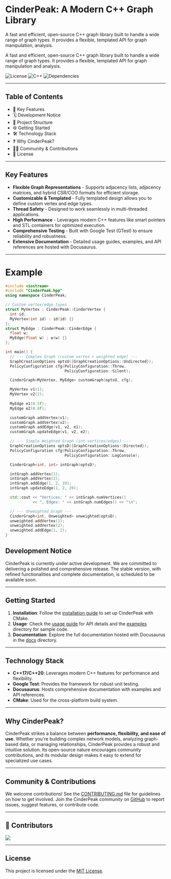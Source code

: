 # CinderPeak: A Modern C++ Graph Library

A fast and efficient, open-source C++ graph library built to handle a wide range of graph types. It provides a flexible, templated API for graph manipulation, analysis.

A fast and efficient, open-source C++ graph library built to handle a wide range of graph types. 
It provides a flexible, templated API for graph manipulation and analysis.

![License](https://img.shields.io/badge/license-MIT-green)
![C++](https://img.shields.io/badge/Built%20with-C%2B%2B17%2FC%2B%2B20-blue)
![Dependencies](https://img.shields.io/badge/Dependencies-GTest-red)

---

## Table of Contents
- 🚀 Key Features
- 🗓️ Development Notice
- 📂 Project Structure
- ⚙️ Getting Started
- 🛠️ Technology Stack
- ❓ Why CinderPeak?
- 🧑‍💻 Community & Contributions
- 📄 License

---

## Key Features
- **Flexible Graph Representations** - Supports adjacency lists, adjacency matrices, and hybrid CSR/COO formats for efficient storage.
- **Customizable & Templated** - Fully templated design allows you to define custom vertex and edge types.
- **Thread Safety** - Designed to work seamlessly in multi-threaded applications.
- **High Performance** - Leverages modern C++ features like smart pointers and STL containers for optimized execution.
- **Comprehensive Testing** - Built with Google Test (GTest) to ensure reliability and robustness.
- **Extensive Documentation** - Detailed usage guides, examples, and API references are hosted with Docusaurus.

---
# Example
```cpp
#include <iostream>
#include "CinderPeak.hpp"
using namespace CinderPeak;

// Custom vertex/edge types
struct MyVertex : CinderPeak::CinderVertex {
  int id;
  MyVertex(int id) : id(id) {}
};
struct MyEdge : CinderPeak::CinderEdge {
  float w;
  MyEdge(float w) : w(w) {}
};

int main() {
  // --- Complex Graph (custom vertex + weighted edge) ---
  GraphCreationOptions optsU({GraphCreationOptions::Undirected});
  PolicyConfiguration cfg(PolicyConfiguration::Throw,
                          PolicyConfiguration::Silent);

  CinderGraph<MyVertex, MyEdge> customGraph(optsU, cfg);

  MyVertex v1(1);
  MyVertex v2(2);
  
  MyEdge e1(0.5f);
  MyEdge e2(0.8f);

  customGraph.addVertex(v1);
  customGraph.addVertex(v2);
  customGraph.addEdge(v1, v2, e1);
  customGraph.updateEdge(v1, v2, e2);

  // --- Simple Weighted Graph (int vertices/edges) ---
  GraphCreationOptions optsD({GraphCreationOptions::Directed});
  PolicyConfiguration cfg(PolicyConfiguration::Throw,
                          PolicyConfiguration::LogConsole);

  CinderGraph<int, int> intGraph(optsD);

  intGraph.addVertex(1);
  intGraph.addVertex(2);
  intGraph.addEdge(1, 2, 10);
  intGraph.updateEdge(1, 2, 20);

  std::cout << "Vertices: " << intGraph.numVertices()
            << ", Edges: " << intGraph.numEdges() << "\n";

  // --- Unweighted Graph ---
  CinderGraph<int, Unweighted> unweighted(optsD);
  unweighted.addVertex(1);
  unweighted.addVertex(2);
  unweighted.addEdge(1, 2);
}
```



## Development Notice

CinderPeak is currently under active development. We are committed to delivering a polished and comprehensive release. The stable version, with refined functionalities and complete documentation, is scheduled to be available soon.

---

## Getting Started
1. **Installation**: Follow the [installation guide](docs/installation.md) to set up CinderPeak with CMake.
2. **Usage**: Check the [usage guide](docs/usage.md) for API details and the [examples](examples/) directory for sample code.
3. **Documentation**: Explore the full documentation hosted with Docusaurus in the [docs](docs/) directory.

---

## Technology Stack
- **C++17/C++20**: Leverages modern C++ features for performance and flexibility.
- **Google Test**: Provides the framework for robust unit testing.
- **Docusaurus**: Hosts comprehensive documentation with examples and API references.
- **CMake**: Used for the cross-platform build system.

---

## Why CinderPeak?
CinderPeak strikes a balance between **performance, flexibility, and ease of use**. Whether you're building complex network models, analyzing graph-based data, or managing relationships, CinderPeak provides a robust and intuitive solution. Its open-source nature encourages community contributions, and its modular design makes it easy to extend for specialized use cases.

---

## Community & Contributions
We welcome contributions! See the [CONTRIBUTING.md](CONTRIBUTING.md) file for guidelines on how to get involved. Join the CinderPeak community on [GitHub](https://github.com/SharonIV0X86/CinderPeak) to report issues, suggest features, or contribute code.

---

## 🌟 Contributors
<a href="https://github.com/SharonIV0X86/CinderPeak/graphs/contributors">
  <img src="https://contrib.rocks/image?repo=SharonIV0X86/CinderPeak" />
</a>

---

## License
This project is licensed under the [MIT License](./License).
